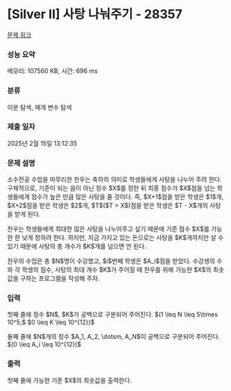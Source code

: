 # [Silver II] 사탕 나눠주기 - 28357 

[문제 링크](https://www.acmicpc.net/problem/28357) 

### 성능 요약

메모리: 107560 KB, 시간: 696 ms

### 분류

이분 탐색, 매개 변수 탐색

### 제출 일자

2025년 2월 15일 13:12:35

### 문제 설명

<p>소수전공 수업을 마무리한 찬우는 축하의 의미로 학생들에게 사탕을 나누어 주려 한다. 구체적으로, 기준이 되는 음이 아닌 정수 $X$를 정한 뒤 최종 점수가 $X$점을 넘는 학생들에게 점수가 높은 만큼 많은 사탕을 줄 것이다. 즉, $X+1$점을 받은 학생은 $1$개, $X+2$점을 받은 학생은 $2$개, $T$($T > X$)점을 받은 학생은 $T - X$개의 사탕을 받게 된다.</p>

<p>찬우는 학생들에게 최대한 많은 사탕을 나누어주고 싶기 때문에 기준 점수 $X$를 가능한 한 낮게 정하려 한다. 하지만, 지금 가지고 있는 돈으로는 사탕을 $K$개까지만 살 수 있기 때문에 사탕의 총 개수가 $K$개를 넘으면 안 된다.</p>

<p>찬우의 수업은 총 $N$명이 수강했고, $i$번째 학생은 $A_i$점을 받았다. 수강생의 수와 각 학생의 점수, 사탕의 최대 개수 $K$가 주어질 때 찬우를 위해 가능한 $X$의 최솟값을 구하는 프로그램을 작성해 주자.</p>

### 입력 

 <p>첫째 줄에 정수 $N$, $K$가 공백으로 구분되어 주어진다. $(1 \leq N \leq 5\times 10^5;$ $0 \leq K \leq 10^{12})$</p>

<p>둘째 줄에 $N$개의 정수 $A_1, A_2, \dotsm, A_N$이 공백으로 구분되어 주어진다. $(0 \leq A_i \leq 10^{12})$</p>

### 출력 

 <p>첫째 줄에 가능한 기준 $X$의 최솟값을 출력한다.</p>

